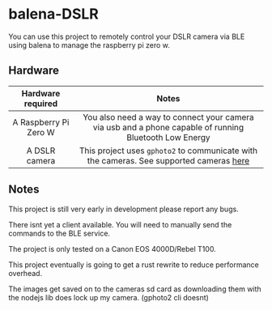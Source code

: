# balena-DSLR

You can use this project to remotely control your DSLR camera via BLE using balena to manage the raspberry pi zero w.

## Hardware

| Hardware required | Notes | 
| :--: | :--: |
| A Raspberry Pi Zero W | You also need a way to connect your camera via usb and a phone capable of running Bluetooth Low Energy|
| A DSLR camera | This project uses `gphoto2` to communicate with the cameras. See supported cameras [here](http://gphoto.org/proj/libgphoto2/support.php)|

## Notes

This project is still very early in development please report any bugs.

There isnt yet a client available. You will need to manually send the commands to the BLE service.

The project is only tested on a Canon EOS 4000D/Rebel T100.

This project eventually is going to get a rust rewrite to reduce performance overhead.

The images get saved on to the cameras sd card as downloading them with the nodejs lib does lock up my camera. (gphoto2 cli doesnt)